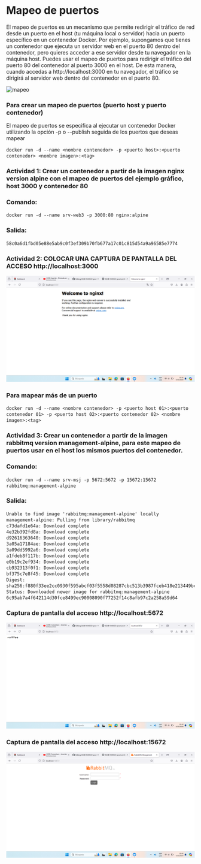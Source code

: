 # Mapeo de puertos
El mapeo de puertos es un mecanismo que permite redirigir el tráfico de red desde un puerto en el host (tu máquina local o servidor) hacia un puerto específico en un contenedor Docker.
Por ejemplo, supongamos que tienes un contenedor que ejecuta un servidor web en el puerto 80 dentro del contenedor, pero quieres acceder a ese servidor desde tu navegador en la máquina host. Puedes usar el mapeo de puertos para redirigir el tráfico del puerto 80 del contenedor al puerto 3000 en el host. De esta manera, cuando accedas a http://localhost:3000 en tu navegador, el tráfico se dirigirá al servidor web dentro del contenedor en el puerto 80.

![mapeo](img/mapeoPuertos.PNG)

### Para crear un mapeo de puertos (puerto host y puerto contenedor)
El mapeo de puertos se especifica al ejecutar un contenedor Docker utilizando la opción -p o --publish seguida de los puertos que deseas mapear
```
docker run -d --name <nombre contenedor> -p <puerto host>:<puerto contenedor> <nombre imagen>:<tag>

```
### Actividad 1: Crear un contenedor a partir de la imagen nginx version alpine con el mapeo de puertos del ejemplo gráfico, host 3000 y contenedor 80

### Comando:

```
docker run -d --name srv-web3 -p 3000:80 nginx:alpine
```

### Salida:

```
58c0a6d1fbd05e88e5ab9c0f3ef309b70fb677a17c01c815d54a9a96585e7774
```

### Actividad 2: COLOCAR UNA CAPTURA DE PANTALLA  DEL ACCESO http://localhost:3000

![acceso_local](img/accesoLocal.png)


### Para mapear más de un puerto

```
docker run -d --name <nombre contenedor> -p <puerto host 01>:<puerto contenedor 01> -p <puerto host 02>:<puerto contenedor 02> <nombre imagen>:<tag>
```

### Actividad 3: Crear un contenedor a partir de la imagen rabbitmq version management-alpine, para este mapeo de puertos usar en el host los mismos puertos del contenedor.

### Comando:

```
docker run -d --name srv-msj -p 5672:5672 -p 15672:15672 rabbitmq:management-alpine
```

### Salida:

```
Unable to find image 'rabbitmq:management-alpine' locally
management-alpine: Pulling from library/rabbitmq
c73dafd1e64a: Download complete
4e32b392fd8a: Download complete
d92616363640: Download complete
3a05a17184ae: Download complete
3a09dd5992a6: Download complete
a1fdeb8f117b: Download complete
e0b19c2ef934: Download complete
cb932313f0f1: Download complete
bf375c7e8f45: Download complete
Digest: sha256:f880f33ee2cc0930f595abcf03f5558d08287cbc513b3987fceb418e213449bc
Status: Downloaded newer image for rabbitmq:management-alpine
6c95ab7a4f642114d30fce8499ec90008090f77252f14c8afb97c2a258a59d64
```

### Captura de pantalla del acceso http://localhost:5672

![acceso_5672](img/acceso5672.png)

### Captura de pantalla del acceso http://localhost:15672

![acceso_15672](img/acceso15672.png)

